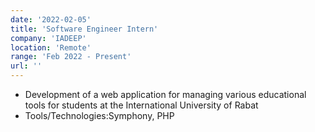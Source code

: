```yaml
---
date: '2022-02-05'
title: 'Software Engineer Intern'
company: 'IADEEP'
location: 'Remote'
range: 'Feb 2022 - Present'
url: ''
---
```

- Development of a web application for managing various educational tools for students at the International University of Rabat
- Tools/Technologies:Symphony, PHP